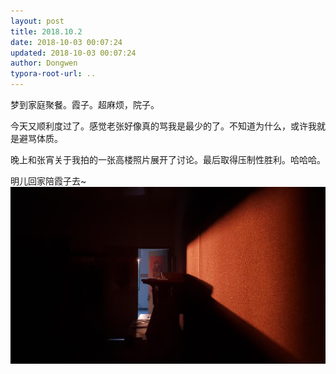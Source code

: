 ```yaml
---
layout: post
title: 2018.10.2
date: 2018-10-03 00:07:24
updated: 2018-10-03 00:07:24
author: Dongwen
typora-root-url: ..
---
```




梦到家庭聚餐。霞子。超麻烦，院子。

今天又顺利度过了。感觉老张好像真的骂我是最少的了。不知道为什么，或许我就是避骂体质。

晚上和张宵关于我拍的一张高楼照片展开了讨论。最后取得压制性胜利。哈哈哈。

明儿回家陪霞子去~ ![](/img/in-post/x54458373.jpg)
